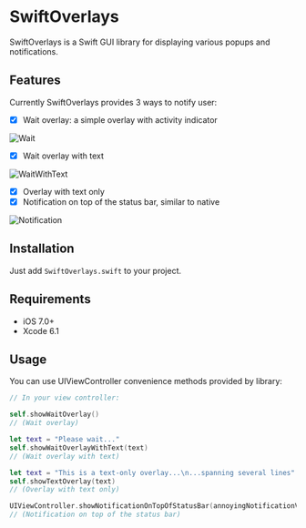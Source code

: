 # SwiftOverlays

SwiftOverlays is a Swift GUI library for displaying various popups and notifications.


## Features

Currently SwiftOverlays provides 3 ways to notify user:

- [x] Wait overlay: a simple overlay with activity indicator

![Wait](https://i.imgflip.com/df53v.gif)

- [x] Wait overlay with text 

![WaitWithText](https://i.imgflip.com/df525.gif)

- [x] Overlay with text only
- [x] Notification on top of the status bar, similar to native

![Notification](https://i.imgflip.com/df533.gif)

## Installation

Just add ```SwiftOverlays.swift``` to your project.

## Requirements

- iOS 7.0+
- Xcode 6.1


## Usage

You can use UIViewController convenience methods provided by library:

```swift
// In your view controller:

self.showWaitOverlay()
// (Wait overlay)

let text = "Please wait..."
self.showWaitOverlayWithText(text)
// (Wait overlay with text)

let text = "This is a text-only overlay...\n...spanning several lines"
self.showTextOverlay(text)
// (Overlay with text only)

UIViewController.showNotificationOnTopOfStatusBar(annoyingNotificationView!, duration: 5)
// (Notification on top of the status bar)
```
